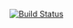 [![Build Status](https://www.travis-ci.com/WeHaveJoy/OverloadedVM.svg?branch=master)](https://www.travis-ci.com/WeHaveJoy/OverloadedVM)